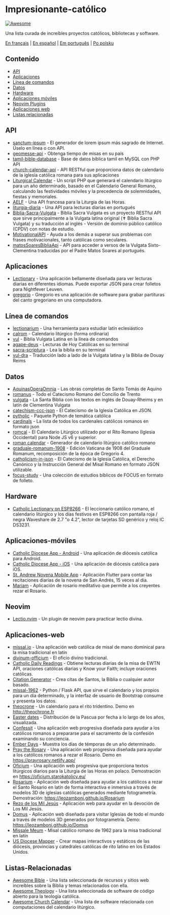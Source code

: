 # Impresionante-católico

[![Awesome](https://cdn.rawgit.com/sindresorhus/awesome/d7305f38d29fed78fa85652e3a63e154dd8e8829/media/badge.svg)](https://github.com/sindresorhus/awesome)

Una lista curada de increíbles proyectos católicos, bibliotecas y software.

[En français](https://github.com/servusdei2018/awesome-catholic/blob/master/README.fr.md) | [En español](https://github.com/servusdei2018/awesome-catholic/blob/master/README.es.md) | [Em português](https://github.com/servusdei2018/awesome-catholic/blob/master/README.pt-br.md) | [Po polsku](https://github.com/servusdei2018/awesome-catholic/blob/master/README.pl-pl.md)

## Contenido

  - [API](#api)
  - [Aplicaciones](#aplicaciones)
  - [Línea de comandos](#línea-de-comandos)
  - [Datos](#datos)
  - [Hardware](#hardware)
  - [Aplicaciones móviles](#aplicaciones-móviles)
  - [Neovim Plugins](#Neovim)
  - [Aplicaciones web](#aplicaciones-web)
  - [Listas relacionadas](#listas-relacionadas)

## API

* [sanctum-ipsum](https://github.com/graysonhicks/sanctum-ipsum) - El generador de lorem ipsum más sagrado de Internet. Úselo en línea o con API.
* [geomesse-api](https://github.com/carpedeum-fr/geomesse-api) - Obtenga tiempo de misas en su país
* [tamil-bible-database](https://github.com/jayarathina/Tamil-Bible-Database) - Base de datos bíblica tamil en MySQL con PHP API
* [church-calendar-api](https://github.com/igneus/church-calendar-api) - API RESTful que proporciona datos de calendario de la iglesia católica romana para sus aplicaciones
* [Liturgical Calendar](https://github.com/Liturgical-Calendar/LiturgicalCalendarAPI) - Un script PHP que generará el calendario litúrgico para un año determinado, basado en el Calendario General Romano, calculando las festividades móviles y la precedencia de solemnidades, fiestas y memoriales.
* [AELF](https://api.aelf.org/) - Una API francesa para la Liturgia de las Horas.
* [liturgia-diaria](https://github.com/Dancrf/liturgia-diaria) - Una API para lecturas diarias en portugués
* [Biblia-Sacra-Vulgata](https://github.com/aseemsavio/Biblia-Sacra-Vulgata) - Biblia Sacra Vulgata es un proyecto RESTful API que sirve principalmente a la Vulgata latina original (✝️ Biblia Sacra Vulgata) y su traducción al inglés - Versión de dominio público católico (CPDV) con notas de estudio.
* [MotivationalAPI](https://github.com/GomezMig03/MotivationalAPI) - Ayuda a los demás a superar sus problemas con frases motivacionales, tanto católicas como seculares.
* [matosSoaresBibliaApi](https://github.com/devocionario/matosSoaresBibliaApi) - API para acceder a versos de la Vulgata Sixto-Clementina traducidas por el Padre Matos Soares al portugués.

## Aplicaciones

* [Lectionary](https://github.com/Dev1an/Lectionary) - Una aplicación bellamente diseñada para ver lecturas diarias en diferentes idiomas. Puede exportar JSON para crear folletos para Nightfever Leuven.
* [gregorio](https://github.com/gregorio-project/gregorio) - Gregorio es una aplicación de software para grabar partituras del canto gregoriano en una computadora.

## Línea de comandos

* [lectionarium](https://github.com/davidrmcharles/lectionarium) - Una herramienta para estudiar latín eclesiástico
* [calrom](https://github.com/calendarium-romanum/calrom) - Calendario litúrgico (forma ordinaria)
* [vul](https://github.com/LukeSmithxyz/vul) - Biblia Vulgata Latina en la línea de comandos
* [agape-deus](https://github.com/ngorden/agape-deus) - Lecturas de Hoy Católicas en su terminal
* [sacra-scriptura](https://github.com/ngorden/sacra-scriptura) - Lea la biblia en su terminal
* [vul-dra](https://github.com/RaynardGerraldo/vul-dra/) - Traducción lado a lado de la Vulgata latina y la Biblia de Douay Reims

## Datos

* [AquinasOperaOmnia](https://github.com/Geremia/AquinasOperaOmnia) - Las obras completas de Santo Tomás de Aquino
* [romanus](https://github.com/borderstech/romanus) - Todo el Catecismo Romano del Concilio de Trento
* [vulgata](https://github.com/borderstech/vulgata) - La Santa Biblia con los textos en inglés de Douay-Rheims y en latín de Clementina Vulgata
* [catechism-ccc-json](https://github.com/nossbigg/catechism-ccc-json) - El Catecismo de la Iglesia Católica en JSON.
* [pytholic](https://github.com/Medromenax/pytholic) - Paquete Python de temática católica
* [cardinals](https://github.com/ChrisVo/cardinals) - La lista de todos los cardenales católicos romanos en formato json
* [romcal](https://github.com/romcal/romcal) - El Calendario Litúrgico utilizado por el Rito Romano (Iglesia Occidental) para Node JS v6 y superior.
* [roman calendar](https://github.com/jayarathina/Roman-Calendar) - Generador de calendario litúrgico católico romano
* [graduale-romanum-1908](https://github.com/ahinkley/graduale-romanum-1908) - Edición Vaticana de 1908 del Graduale Romanum, recomposición de la época de Gregorio 4.
* [catholicism-in-json](https://github.com/aseemsavio/catholicism-in-json) - El Catecismo de la Iglesia Católica, el Derecho Canónico y la Instrucción General del Misal Romano en formato JSON utilizable.
* [focus-study](https://github.com/rvbcldud/focus-study) - Una colección de estudios bíblicos de FOCUS en formato de folleto.

## Hardware

* [Catholic Lectionary on ESP8266](https://github.com/plishman/Catholic-Lectionary-on-ESP8266) - El leccionario católico romano, el calendario litúrgico y los días festivos en ESP8266 con pantalla roja / negra Waveshare de 2.7 "o 4.2", lector de tarjetas SD genérico y reloj IC DS3231.

## Aplicaciones-móviles

* [Catholic Diocese App - Android](https://github.com/geerlingguy/Catholic-Diocese-App-Android) - Una aplicación de diócesis católica para Android.
* [Catholic Diocese App - iOS](https://github.com/geerlingguy/Catholic-Diocese-App-iOS) - Una aplicación de diócesis católica para iOS.
* [St. Andrew Novena Mobile App](https://github.com/mftruso/st-andrew-novena) - Aplicación Flutter para contar las recitaciones diarias de la novena de San Andrés, 15 veces al día.
* [Mariam](https://github.com/aldrinzigmundv/mariam) - Aplicación de rosario meditativo que permite a los creyentes rezar el Rosario.

## Neovim

* [Lectio.nvim](https://github.com/ngorden/lectio.nvim) - Un plugin de neovim para practicar lectio divina.

## Aplicaciones-web

* [missal.io](https://github.com/benyanke/missal.io) - Una aplicación web católica de misal de mano dominical para la misa tradicional en latín
* [divinum-officium](https://github.com/DivinumOfficium/divinum-officium) - El oficio divino tradicional.
* [Catholic Daily Readings](https://github.com/tbaba007/ReactJs-Catholic-Daily-Readings-Integration-EWTN) - Obtiene lecturas diarias de la misa de EWTN API, oraciones católicas diarias y Know your Faith; incluye oraciones católicas.
* [Citation Generator](https://github.com/matefs/Citation-Generator) - Crea citas de Santos, la Biblia o cualquier autor basado.
* [missal-1962](https://github.com/mmolenda/Missal1962) - Python / Flask API, que sirve el calendario y los propios para un día determinado, y la interfaz de usuario de Bootstrap consume y presenta los datos.
* [theocrone](https://github.com/paucazou/theochrone) - Un calendario para el rito tridentino. Demo en http://theochrone.fr
* [Easter dates](https://easter-dates.gavinr.com/) - Distribución de la Pascua por fecha a lo largo de los años, visualizada.
* [Confessit](https://github.com/kas-catholic/confessit-web) - Una aplicación web progresiva diseñada para ayudar a los católicos romanos a prepararse para el sacramento de la confesión examinando su conciencia.
* [Ember Days](https://github.com/saint-isidore-guild/ember-days) - Muestra los días de témporas de un año determinado.
* [Pray the Rosary](https://github.com/marchiartur/pray-the-rosary) - Una aplicación web progresiva diseñada para ayudar a los católicos romanos a rezar el Rosario. Demo en https://prayrosary.netlify.app/
* [Oficjum](https://github.com/anna-wro/rkk) - Una aplicación web progresiva que proporciona textos litúrgicos diarios para la Liturgia de las Horas en polaco. Demostración en https://oficjum.starokatolicy.eu/
* [Rosarium](https://github.com/leozamboni/Rosarium) - Aplicación web diseñada para ayudar a los católicos a rezar el Santo Rosario en latín de forma interactiva e inmersiva a través de modelos 3D de iglesias católicas generados mediante fotogrametría. Demostración: https://leozamboni.github.io/Rosarium
* [Rezo de los Mil Jesús](https://github.com/emamut/rezo-mil-jesus) - Aplicación web para ayudar en la devoción de Los Mil Jesús.
* [Domus](https://github.com/leozamboni/Domus) - Aplicación web diseñada para visitar Iglesias de todo el mundo a través de modelos 3D generados por fotogrametría. Demo: https://leozamboni.github.io/Domus
* [Missale Meum](https://github.com/mmolenda/missalemeum) - Misal católico romano de 1962 para la misa tradicional en latín
* [US Diocese Mapper](https://github.com/kburchfiel/us_diocese_mapper/) - Crear mapas interactivos y estáticos de las diócesis, provincias y catedrales católicas de rito latino en los Estados Unidos.

## Listas-Relacionadas

- [Awesome Bible](https://github.com/awesome-bible/awesome-bible.github.io) - Una lista seleccionada de recursos y sitios web increíbles sobre la Biblia y temas relacionados con ella.
- [Awesome Theology](https://github.com/historical-theology/awesome-theology) - Una lista seleccionada de software de código abierto para la teología católica.
- [Awesome Church Calendar](https://github.com/calendarium-romanum/awesome-church-calendar) - Una lista de software relacionada con computaciones del calendario litúrgico.
